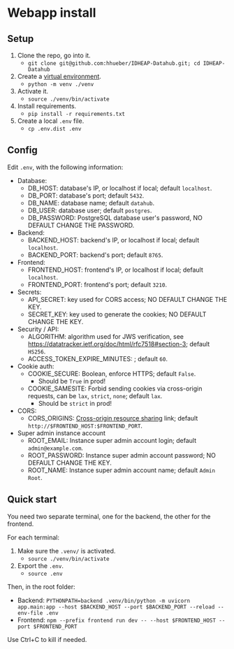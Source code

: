 # Webapp install

## Setup

1. Clone the repo, go into it.
     - `git clone git@github.com:hhueber/IDHEAP-Datahub.git; cd IDHEAP-Datahub`
2. Create a [virtual environment](https://docs.python.org/3/library/venv.html).
     - `python -m venv ./venv`
3. Activate it.
    - `source ./venv/bin/activate`
4. Install requirements.
     - `pip install -r requirements.txt`
5. Create a local `.env` file.
     - `cp .env.dist .env`

## Config

Edit `.env`, with the following information:

- Database:
    - DB_HOST: database's IP, or localhost if local; default `localhost`.
    - DB_PORT: database's port; default `5432`.
    - DB_NAME: database name; default `datahub`.
    - DB_USER: database user; default `postgres`.
    - DB_PASSWORD: PostgreSQL database user's password, NO DEFAULT CHANGE THE PASSWORD.
- Backend:
    - BACKEND_HOST: backend's IP, or localhost if local; default `localhost`.
    - BACKEND_PORT: backend's port; default `8765`.
- Frontend:
    - FRONTEND_HOST: frontend's IP, or localhost if local; default `localhost`.
    - FRONTEND_PORT: frontend's port; default `3210`.
- Secrets:
    - API_SECRET: key used for CORS access; NO DEFAULT CHANGE THE KEY.
    - SECRET_KEY: key used to generate the cookies; NO DEFAULT CHANGE THE KEY.
- Security / API:
    - ALGORITHM: algorithm used for JWS verification, see https://datatracker.ietf.org/doc/html/rfc7518#section-3; default `HS256`.
    - ACCESS_TOKEN_EXPIRE_MINUTES: ; default `60`.
- Cookie auth:
    - COOKIE_SECURE: Boolean, enforce HTTPS; default `False`.
        - Should be `True` in prod!
    - COOKIE_SAMESITE: Forbid sending cookies via cross-origin requests, can be `lax`, `strict`, `none`; default `lax`.
        - Should be `strict` in prod!
- CORS:
    - CORS_ORIGINS: [Cross-origin resource sharing](https://en.wikipedia.org/wiki/Cross-origin_resource_sharing) link; default `http://$FRONTEND_HOST:$FRONTEND_PORT`.
- Super admin instance account
    - ROOT_EMAIL: Instance super admin account login; default `admin@example.com`.
    - ROOT_PASSWORD: Instance super admin account password; NO DEFAULT CHANGE THE KEY.
    - ROOT_NAME: Instance super admin account name; default `Admin Root`.

## Quick start

You need two separate terminal, one for the backend, the other for the frontend.

For each terminal:
1. Make sure the `.venv/` is activated.
    - `source ./venv/bin/activate`
2. Export the `.env`.
    - `source .env`

Then, in the root folder:
- Backend: `PYTHONPATH=backend .venv/bin/python -m uvicorn app.main:app --host $BACKEND_HOST --port $BACKEND_PORT --reload --env-file .env`
- Frontend: `npm --prefix frontend run dev -- --host $FRONTEND_HOST --port $FRONTEND_PORT`

Use Ctrl+C to kill if needed.
